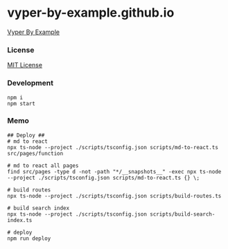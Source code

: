# vyper-by-example.github.io

[Vyper By Example](https://vyper-by-example.org)

### License

[MIT License](LICENSE)

### Development

```shell
npm i
npm start
```

### Memo

```shell
## Deploy ##
# md to react
npx ts-node --project ./scripts/tsconfig.json scripts/md-to-react.ts src/pages/function

# md to react all pages
find src/pages -type d -not -path "*/__snapshots__" -exec npx ts-node --project ./scripts/tsconfig.json scripts/md-to-react.ts {} \;

# build routes
npx ts-node --project ./scripts/tsconfig.json scripts/build-routes.ts

# build search index
npx ts-node --project ./scripts/tsconfig.json scripts/build-search-index.ts

# deploy
npm run deploy
```
